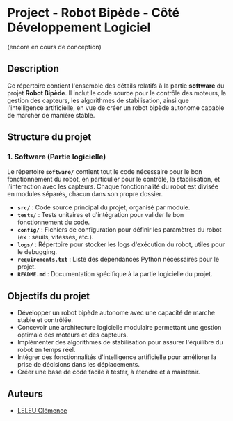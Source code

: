# Project - Robot Bipède - Côté Développement Logiciel

(encore en cours de conception)

## Description
Ce répertoire contient l'ensemble des détails relatifs à la partie **software** du projet **Robot Bipède**. Il inclut le code source pour le contrôle des moteurs, la gestion des capteurs, les algorithmes de stabilisation, ainsi que l'intelligence artificielle, en vue de créer un robot bipède autonome capable de marcher de manière stable.

## Structure du projet

### 1. **Software (Partie logicielle)**
Le répertoire **`software/`** contient tout le code nécessaire pour le bon fonctionnement du robot, en particulier pour le contrôle, la stabilisation, et l'interaction avec les capteurs. Chaque fonctionnalité du robot est divisée en modules séparés, chacun dans son propre dossier.

- **`src/`** : Code source principal du projet, organisé par module.
- **`tests/`** : Tests unitaires et d'intégration pour valider le bon fonctionnement du code.
- **`config/`** : Fichiers de configuration pour définir les paramètres du robot (ex : seuils, vitesses, etc.).
- **`logs/`** : Répertoire pour stocker les logs d'exécution du robot, utiles pour le debugging.
- **`requirements.txt`** : Liste des dépendances Python nécessaires pour le projet.
- **`README.md`** : Documentation spécifique à la partie logicielle du projet.

## Objectifs du projet
- Développer un robot bipède autonome avec une capacité de marche stable et contrôlée.
- Concevoir une architecture logicielle modulaire permettant une gestion optimale des moteurs et des capteurs.
- Implémenter des algorithmes de stabilisation pour assurer l'équilibre du robot en temps réel.
- Intégrer des fonctionnalités d'intelligence artificielle pour améliorer la prise de décisions dans les déplacements.
- Créer une base de code facile à tester, à étendre et à maintenir.

## Auteurs
- [LELEU Clémence](https://github.com/celmnce)

